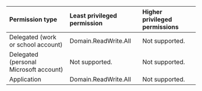 |Permission type|Least privileged permission|Higher privileged permissions|
|:---|:---|:---|
|Delegated (work or school account)|Domain.ReadWrite.All|Not supported.|
|Delegated (personal Microsoft account)|Not supported.|Not supported.|
|Application|Domain.ReadWrite.All|Not supported.|

